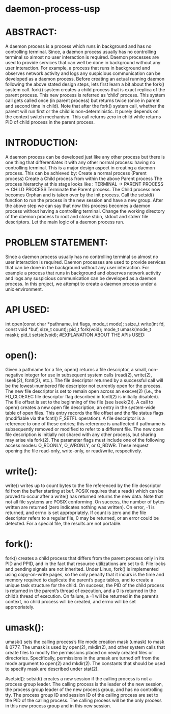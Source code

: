 # daemon-process-usp

# ABSTRACT:
A daemon process is a process which runs in background and has no controlling terminal. Since, a daemon process usually has no controlling terminal so almost no user interaction is required. Daemon processes are used to provide services that can well be done in background without any user interaction.
For example, a process that runs in background and observes network activity and logs any suspicious communication can be developed as a daemon process.
Before creating an actual running daemon following the above stated design steps, lets first learn a bit about the fork() system call. fork() system creates a child process that is exact replica of the parent process. This new process is referred as ‘child’ process.
This system call gets called once (in parent process) but returns twice (once in parent and second time in child). Note that after the fork() system call, whether the parent will run first or the child is non-deterministic. It purely depends on the context switch mechanism. This call returns zero in child while returns PID of child process in the parent process.

# INTRODUCTION:
A daemon process can be developed just like any other process but there is one thing that differentiates it with any other normal process: having no controlling terminal. This is a major design aspect in creating a daemon process. This can be achieved by:
Create a normal process (Parent process)
Create a Child process from within the above Parent process
The process hierarchy at this stage looks like :  TERMINAL -> PARENT PROCESS -> CHILD PROCESS
Terminate the Parent process.
The Child process now becomes Orphan and is taken over by the init process.
Call the setsid() function to run the process in the new session and have a new group.
After the above step we can say that now this process becomes a daemon process without having a controlling terminal.
Change the working directory of the daemon process to root and close stdin, stdout and stderr file descriptors.
Let the main logic of a daemon process run.
# PROBLEM STATEMENT:
Since a daemon process usually has no controlling terminal so almost no user interaction is required. Daemon processes are used to provide services that can be done in the background without any user interaction.
For example a process that runs in background and observes network activity and logs any suspicious communication can be developed as a daemon process. In this project, we attempt to create a daemon process under a unix environment. 
# API USED:
int open(const char *pathname, int flags, mode_t mode);
ssize_t write(int fd, const void *buf, size_t count);
pid_t fork(void); 
mode_t umask(mode_t mask); 
pid_t setsid(void);
#EXPLANATION ABOUT THE APIs USED:

# open():
Given a pathname for a file, open() returns a file descriptor, a small, non-negative integer for use in subsequent system calls (read(2), write(2), lseek(2), fcntl(2), etc.). The file descriptor returned by a successful call will be the lowest-numbered file descriptor not currently open for the process.
The new file descriptor is set to remain open across an execve(2) (i.e., the FD_CLOEXEC file descriptor flag described in fcntl(2) is initially disabled). The file offset is set to the beginning of the file (see lseek(2)).
A call to open() creates a new open file description, an entry in the system-wide table of open files. This entry records the file offset and the file status flags (modifiable via the fcntl() F_SETFL operation). A file descriptor is a reference to one of these entries; this reference is unaffected if pathname is subsequently removed or modified to refer to a different file. The new open file description is initially not shared with any other process, but sharing may arise via fork(2).
The parameter flags must include one of the following access modes: O_RDONLY, O_WRONLY, or O_RDWR. These request opening the file read-only, write-only, or read/write, respectively.

# write():
write() writes up to count bytes to the file referenced by the file descriptor fd from the buffer starting at buf. POSIX requires that a read() which can be proved to occur after a write() has returned returns the new data. Note that not all file systems are POSIX conforming. On success, the number of bytes written are returned (zero indicates nothing was written). 
On error, -1 is returned, and errno is set appropriately. If count is zero and the file descriptor refers to a regular file, 0 may be returned, or an error could be detected. For a special file, the results are not portable.

# fork():
fork() creates a child process that differs from the parent process only in its PID and PPID, and in the fact that resource utilizations are set to 0. File locks and pending signals are not inherited.
Under Linux, fork() is implemented using copy-on-write pages, so the only penalty that it incurs is the time and memory required to duplicate the parent’s page tables, and to create a unique task structure for the child.
 On success, the PID of the child process is returned in the parent’s thread of execution, and      a 0 is returned in the child’s thread of execution. On failure, a -1 will be returned in the parent’s context, no child process will be created, and errno will be set appropriately.

# umask():
umask() sets the calling process’s file mode creation mask (umask) to mask & 0777.
The umask is used by open(2), mkdir(2), and other system calls that create files to modify the permissions placed on newly created files or directories. Specifically, permissions in the umask are turned off from the mode argument to open(2) and mkdir(2).
The constants that should be used to specify mask are described under stat(2).

#setsid():
setsid() creates a new session if the calling process is not a process group leader. The calling process is the leader of the new session, the process group leader of the new process group, and has no controlling tty. The process group ID and session ID of the calling process are set to the PID of the calling process. The calling process will be the only process in this new process group and in this new session.

